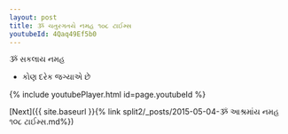 ```yaml
---
layout: post
title: ૐ ચતુરગતયે નમહ ૧૦૮ ટાઈમ્સ
youtubeId: 4Qaq49Ef5b0
---
```

 
 
 ૐ સકલાય નમહ  
 
 -  કોણ દરેક જગ્યાએ છે 
 
  
 
  
 
 
 
 
 
 


{% include youtubePlayer.html id=page.youtubeId %}
 
[Next]({{ site.baseurl }}{% link  split2/_posts/2015-05-04-ૐ આશ્રમાંય નમહ ૧૦૮ ટાઈમ્સ.md%})
 
